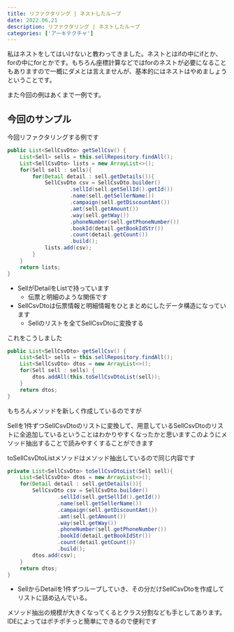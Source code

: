 ```yaml
---
title: リファクタリング | ネストしたループ
date: 2022.06.21
description: リファクタリング | ネストしたループ
categories: ['アーキテクチャ']
---
```


私はネストをしてはいけないと教わってきました。ネストとはifの中にifとか、forの中にforとかです。もちろん座標計算などではforのネストが必要になることもありますので一概にダメとは言えませんが、基本的にはネストはやめましょうということです。

また今回の例はあくまで一例です。

## 今回のサンプル


今回リファクタリングする例です

```java
public List<SellCsvDto> getSellCsv() {
    List<Sell> sells = this.sellRepository.findAll();
    List<SellCsvDto> lists = new ArrayList<>();
    for(Sell sell : sells){
        for(Detail detail : sell.getDetails()){
            SellCsvDto csv = SellCsvDto.builder()
                    .sellId(sell.getSellId().getId())
                    .name(sell.getSellerName())
                    .campaign(sell.getDiscountAmt())
                    .amt(sell.getAmount())
                    .way(sell.getWay())
                    .phoneNumber(sell.getPhoneNumber())
                    .bookId(detail.getBookIdStr())
                    .count(detail.getCount())
                    .build();
            lists.add(csv);
        }
    }
    return lists;
}
```

* SellがDetailをListで持っています
  * 伝票と明細のような関係です
* SellCsvDtoは伝票情報と明細情報をひとまとめにしたデータ構造になっています
  * Sellのリストを全てSellCsvDtoに変換する

これをこうしました

```java
public List<SellCsvDto> getSellCsv() {
    List<Sell> sells = this.sellRepository.findAll();
    List<SellCsvDto> dtos = new ArrayList<>();
    for(Sell sell : sells) {
        dtos.addAll(this.toSellCsvDtoList(sell));
    }
    return dtos;
}
```


もちろんメソッドを新しく作成しているのですが

Sellを1件ずつSellCsvDtoのリストに変換して、用意しているSellCsvDtoのリストに全追加しているということはわかりやすくなったかと思いますこのようにメソッド抽出することで読みやすくすることができます

toSellCsvDtoListメソッドはメソッド抽出しているので同じ内容です

```java
private List<SellCsvDto> toSellCsvDtoList(Sell sell){
    List<SellCsvDto> dtos = new ArrayList<>();
    for(Detail detail : sell.getDetails()){
        SellCsvDto csv = SellCsvDto.builder()
                .sellId(sell.getSellId().getId())
                .name(sell.getSellerName())
                .campaign(sell.getDiscountAmt())
                .amt(sell.getAmount())
                .way(sell.getWay())
                .phoneNumber(sell.getPhoneNumber())
                .bookId(detail.getBookIdStr())
                .count(detail.getCount())
                .build();
        dtos.add(csv);
    }
    return dtos;
}
```

* SellからDetailを1件ずつループしていき、その分だけSellCsvDtoを作成してリストに詰め込んでいる。

メソッド抽出の規模が大きくなってくるとクラス分割なども手としてあります。IDEによってはポチポチっと簡単にできるので便利です
